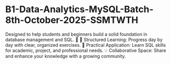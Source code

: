 # B1-Data-Analytics-MySQL-Batch-8th-October-2025-SSMTWTH
Designed to help students and beginners build a solid foundation in database management and SQL. 🌟 📘 Structured Learning: Progress day by day with clear, organized exercises. 🎯 Practical Application: Learn SQL skills for academic, project, and professional needs. 💡 Collaborative Space: Share and enhance your knowledge with a growing community.
